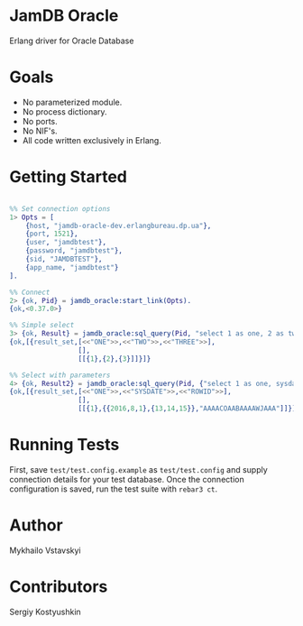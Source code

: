 JamDB Oracle
============

Erlang driver for Oracle Database

Goals
=====

* No parameterized module.
* No process dictionary.
* No ports.
* No NIF's.
* All code written exclusively in Erlang.

Getting Started
=====
```erl

%% Set connection options
1> Opts = [
    {host, "jamdb-oracle-dev.erlangbureau.dp.ua"},
    {port, 1521},
    {user, "jamdbtest"},
    {password, "jamdbtest"},
    {sid, "JAMDBTEST"},
    {app_name, "jamdbtest"}
].

%% Connect
2> {ok, Pid} = jamdb_oracle:start_link(Opts).
{ok,<0.37.0>}

%% Simple select
3> {ok, Result} = jamdb_oracle:sql_query(Pid, "select 1 as one, 2 as two, 3 as three from dual").
{ok,[{result_set,[<<"ONE">>,<<"TWO">>,<<"THREE">>],
                 [],
                 [[{1},{2},{3}]]}]}

%% Select with parameters
4> {ok, Result2} = jamdb_oracle:sql_query(Pid, {"select 1 as one, sysdate, rowid from dual where 1=:1 ",[1]}).
{ok,[{result_set,[<<"ONE">>,<<"SYSDATE">>,<<"ROWID">>],
                 [],
                 [[{1},{{2016,8,1},{13,14,15}},"AAAACOAABAAAAWJAAA"]]}]}

```

Running Tests
======
First, save `test/test.config.example` as `test/test.config` and supply
connection details for your test database. Once the connection configuration
is saved, run the test suite with `rebar3 ct`.


Author
======
Mykhailo Vstavskyi

Contributors
============
Sergiy Kostyushkin
